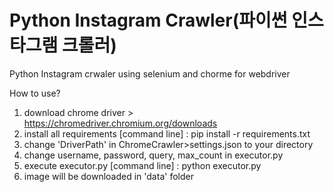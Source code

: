 # Python Instagram Crawler(파이썬 인스타그램 크롤러)
Python Instagram crwaler using selenium and chorme for webdriver

How to use?
1. download chrome driver > https://chromedriver.chromium.org/downloads
2. install all requirements 
  [command line] : pip install -r requirements.txt
3. change 'DriverPath' in ChromeCrawler>settings.json to your directory
4. change username, password, query, max_count in executor.py
5. execute executor.py
  [command line] : python executor.py
6. image will be downloaded in 'data' folder
